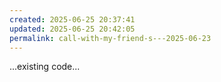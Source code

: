 ```yaml
---
created: 2025-06-25 20:37:41
updated: 2025-06-25 20:42:05
permalink: call-with-my-friend-s---2025-06-23
---
```


...existing code...
